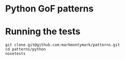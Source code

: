 
# Python GoF patterns

# Running the tests

    git clone git@github.com:markmontymark/patterns.git
    cd patterns/python
    nosetests



